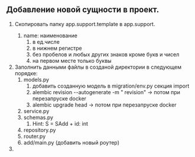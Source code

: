 ## Добавление новой сущности в проект.
1. Скопировать папку app.support.template в app.support.<name>
   1. name: наименование 
      1. в ед.числе 
      2. в нижнем регистре 
      3. без пробелов и любых других знаков кроме букв и чисел
      4. на первом месте только буквы
2. Заполнить данными файлы в созданой директории в следующем порядке:
   1. models.py
      1. добавить созданную модель в migration/env.py секция import
      2. alembic revision --autogenerate -m "<name> revision" -> потом при перезапруске docker
      3. alembic upgrade head -> потом при перезапруске docker
   2. service.py
   3. schemas.py
      1. Hint: S<name> = S<name>Add + id: int
   4. repository.py
   5. router.py
   6. add/main.py (добавить новый роутер)
3. 